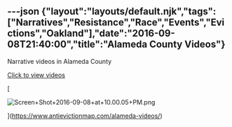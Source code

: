 ---json
{"layout":"layouts/default.njk","tags":["Narratives","Resistance","Race","Events","Evictions","Oakland"],"date":"2016-09-08T21:40:00","title":"Alameda County Videos"}
---

Narrative videos in Alameda County

[Click to view videos](https://www.antievictionmap.com/alameda-videos/)

[

![Screen+Shot+2016-09-08+at+10.00.05+PM.png](https://images.squarespace-cdn.com/content/v1/52b7d7a6e4b0b3e376ac8ea2/1514068796435-KGZBQK3WQZXDJX3LY8SR/ke17ZwdGBToddI8pDm48kFxITbwW_cnDF74iE2r5jaYUqsxRUqqbr1mOJYKfIPR7LoDQ9mXPOjoJoqy81S2I8N_N4V1vUb5AoIIIbLZhVYxCRW4BPu10St3TBAUQYVKcTlBRq2oiuIfAkBX54v64s8u-tQR3o7teAorUHOAYaeks3quen3HOD_XM6Dk4bRvc/Screen%2BShot%2B2016-09-08%2Bat%2B10.00.05%2BPM.png)

](https://www.antievictionmap.com/alameda-videos/)